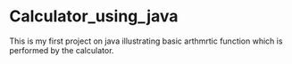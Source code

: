 # Calculator_using_java
This is my first project on java illustrating basic arthmrtic function which is performed by the calculator.
